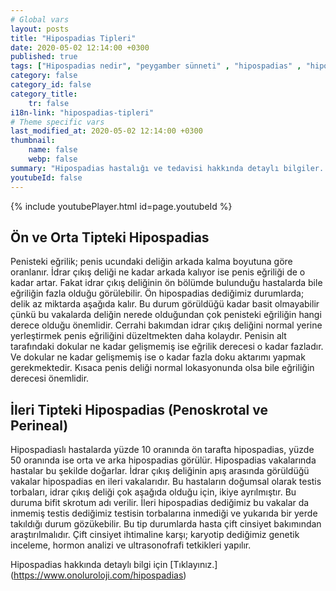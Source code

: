 ```yaml
---
# Global vars
layout: posts
title: "Hipospadias Tipleri"
date: 2020-05-02 12:14:00 +0300
published: true
tags: ["Hipospadias nedir", "peygamber sünneti" , "hipospadias" , "hipospadiasta eğrilik" , "hipospadias teşhis" , "hipospadias sünnet" , "hipospadias tip" , "hipospadias ameliyatı" , "hipospadias belirti" , "hipospadias tedavi" , "hipospadias çözüm" , "hipospadias sakatı" , "hipospadias sakatı ameliyatı" , "başarısız hipospadias ameliyatı" , "peygamber sünneti ameliyatı" , "peygamber sünneti tedavi" , "ileri hipospadias" ]
category: false
category_id: false
category_title:
    tr: false
i18n-link: "hipospadias-tipleri"
# Theme specific vars
last_modified_at: 2020-05-02 12:14:00 +0300
thumbnail:
    name: false
    webp: false
summary: "Hipospadias hastalığı ve tedavisi hakkında detaylı bilgiler... , Hipospadias nedir? ,  Hipospadias sakatı hastalarının tedavisi? , Hipospadias eğriliğinin sebebi, Hipospadias olmadığı halde peniste eğrilik olur mu? , Hipospadis teşhisi nasıl konur? , Hipospadiaslı çocuklar sünnet olmalı mı?, Hipospadias ameliyatı nasıl yapılır?"
youtubeId: false
---
```

{% include youtubePlayer.html id=page.youtubeId %}




## Ön ve Orta Tipteki Hipospadias

Penisteki eğrilik; penis ucundaki deliğin arkada kalma boyutuna göre oranlanır. İdrar çıkış deliği ne kadar arkada kalıyor ise penis eğriliği de o kadar artar. Fakat idrar çıkış deliğinin ön bölümde bulunduğu hastalarda bile eğriliğin fazla olduğu görülebilir. Ön hipospadias dediğimiz durumlarda; delik az miktarda aşağıda kalır. Bu durum görüldüğü kadar basit olmayabilir çünkü bu vakalarda deliğin nerede olduğundan çok penisteki eğriliğin hangi derece olduğu önemlidir. Cerrahi bakımdan idrar çıkış deliğini normal yerine yerleştirmek penis eğriliğini düzeltmekten daha kolaydır. Penisin alt tarafındaki dokular ne kadar gelişmemiş ise eğrilik derecesi o kadar fazladır. Ve dokular ne kadar gelişmemiş ise o kadar fazla doku aktarımı yapmak gerekmektedir. Kısaca penis deliği normal lokasyonunda olsa bile eğriliğin derecesi önemlidir.


## İleri Tipteki Hipospadias (Penoskrotal ve Perineal)

Hipospadiaslı hastalarda yüzde 10 oranında ön tarafta hipospadias, yüzde 50 oranında ise orta ve arka hipospadias görülür. Hipospadias vakalarında hastalar bu şekilde doğarlar. İdrar çıkış deliğinin apış arasında görüldüğü vakalar hipospadias en ileri vakalarıdır. Bu hastaların doğumsal olarak testis torbaları, idrar çıkış deliği çok aşağıda olduğu için, ikiye ayrılmıştır. Bu duruma bifit skrotum adı verilir. İleri hipospadias dediğimiz bu vakalar da inmemiş testis dediğimiz testisin torbalarına inmediği ve yukarıda bir yerde takıldığı durum gözükebilir. Bu tip durumlarda hasta çift cinsiyet bakımından araştırılmalıdır. Çift cinsiyet ihtimaline karşı; karyotip dediğimiz genetik inceleme, hormon analizi ve ultrasonofrafi tetkikleri yapılır.


Hipospadias hakkında detaylı bilgi için [Tıklayınız.] (https://www.onoluroloji.com/hipospadias)
